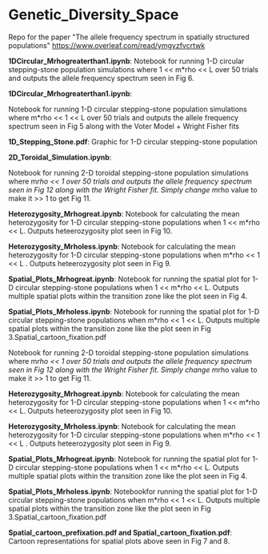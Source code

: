 # Genetic_Diversity_Space

Repo for the paper "The allele frequency spectrum in spatially structured populations"
https://www.overleaf.com/read/ymgyzfvcrtwk


**1DCircular_Mrhogreaterthan1.ipynb**: 
Notebook for running 1-D circular stepping-stone population simulations where 1 << m*rho << L over 50 trials and outputs the allele frequency spectrum seen in Fig 6.


**1DCircular_Mrhogreaterthan1.ipynb**: 

Notebook for running 1-D circular stepping-stone population simulations where m*rho << 1 << L over 50 trials and outputs the allele frequency spectrum seen in Fig 5 along with the Voter Model + Wright Fisher fits

**1D_Stepping_Stone.pdf**:
Graphic for 1-D circular stepping-stone population 

**2D_Toroidal_Simulation.ipynb**:

Notebook  for running 2-D toroidal stepping-stone population simulations where m*rho << 1  over 50 trials and outputs the allele frequency spectrum seen in Fig 12 along with the Wright Fisher fit. Simply change m*rho value to make it >> 1 to get Fig 11. 

**Heterozygosity_Mrhogreat.ipynb**: 
Notebook  for calculating the mean heterozygosity for 1-D circular stepping-stone populations when 1 << m*rho << L. Outputs heteerozygosity plot seen in Fig 10. 

**Heterozygosity_Mrholess.ipynb**: 
Notebook  for calculating the mean heterozygosity for 1-D circular stepping-stone populations when m*rho << 1 << L . Outputs heteerozygosity plot seen in Fig 9. 

**Spatial_Plots_Mrhogreat.ipynb**: 
Notebook  for running the spatial plot for 1-D circular stepping-stone populations when 1 << m*rho << L. Outputs multiple spatial plots within the transition zone like the plot seen in Fig 4.

**Spatial_Plots_Mrholess.ipynb**: 
Notebook for running the spatial plot for 1-D circular stepping-stone populations when m*rho << 1 << L. Outputs multiple spatial plots within the transition zone like the plot seen in Fig 3.Spatial_cartoon_fixation.pdf

Notebook for running 2-D toroidal stepping-stone population simulations where m*rho << 1  over 50 trials and outputs the allele frequency spectrum seen in Fig 12 along with the Wright Fisher fit. Simply change m*rho value to make it >> 1 to get Fig 11. 

**Heterozygosity_Mrhogreat.ipynb**: 
Notebook for calculating the mean heterozygosity for 1-D circular stepping-stone populations when 1 << m*rho << L. Outputs heteerozygosity plot seen in Fig 10. 

**Heterozygosity_Mrholess.ipynb**: 
Notebook for calculating the mean heterozygosity for 1-D circular stepping-stone populations when m*rho << 1 << L . Outputs heteerozygosity plot seen in Fig 9. 

**Spatial_Plots_Mrhogreat.ipynb**: 
Notebook for running the spatial plot for 1-D circular stepping-stone populations when 1 << m*rho << L. Outputs multiple spatial plots within the transition zone like the plot seen in Fig 4.

**Spatial_Plots_Mrholess.ipynb**: 
Notebookfor running the spatial plot for 1-D circular stepping-stone populations when m*rho << 1 << L. Outputs multiple spatial plots within the transition zone like the plot seen in Fig 3.Spatial_cartoon_fixation.pdf


**Spatial_cartoon_prefixation.pdf and Spatial_cartoon_fixation.pdf**: 
Cartoon representations for spatial plots above seen in Fig 7 and 8. 
